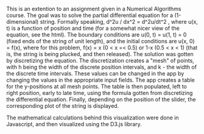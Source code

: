 This is an extention to an assignment given in a Numerical Algorithms course. The goal was to solve the partial differential equation for a (1-dimensional) string. Formally speaking, d^2u / dx^2 = d^2u/dt^2 , where u(x, t) is a function of position and time (for a somewhat nicer view of the equation, see the html). The boundary conditions are u(0, t) = u(1, t) = 0 (fixed ends of the string of unit length), and the initial conditions are u(x, 0) = f(x), where for this problem, f(x) = x (0 < x =< 0.5) or 1-x (0.5 < x < 1) (that is, the string is being plucked, and then released). The solution was gotten by discretizing the equation. The discretization creates a "mesh" of points, with h being the width of the discrete position intervals, and k - the width of the discrete time intervals. These values can be changed in the app by changing the values in the appropriate input fields. The app creates a table for the y-positions at all mesh points. The table is then populated, left to right position, early to late time, using the formula gotten from discretizing the differential equation. Finally, depending on the position of the slider, the corresponding plot of the string is displayed. 

The mathematical calculations behind this visualization were done in Javascript, and then visualized using the D3.js library.